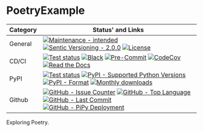 # PoetryExample

| **Category** | **Status' and Links**                                                                                                                                                                         |
| ------------ | --------------------------------------------------------------------------------------------------------------------------------------------------------------------------------------------- |
| General      | [![][general_maintenance_y_img]][general_maintenance_y_lnk] [![][general_semver_pic]][general_semver_link] [![][general_license_img]][general_license_lnk]                                    |
| CD/CI        | [![][gh_tests_img]][gh_tests_lnk] [![][cicd_codestyle_img]][cicd_codestyle_lnk] [![][cicd_pre_commit_img]][cicd_pre_commit_lnk] [![][codecov_img]][codecov_lnk] [![][gh_doc_img]][gh_doc_lnk] |
| PyPI         | [![][pypi_release_img]][pypi_release_lnk] [![][pypi_py_versions_img]][pypi_py_versions_lnk] [![][pypi_format_img]][pypi_format_lnk] [![][pypi_downloads_img]][pypi_downloads_lnk]             |
| Github       | [![][gh_issues_img]][gh_issues_lnk] [![][gh_language_img]][gh_language_lnk] [![][gh_last_commit_img]][gh_last_commit_lnk] [![][gh_deployment_img]][gh_deployment_lnk]                         |

Exploring Poetry.

[cicd_codestyle_img]: https://img.shields.io/badge/code%20style-black-000000.svg "Black"
[cicd_codestyle_lnk]: https://github.com/psf/black "Black"
[cicd_pre_commit_img]: https://img.shields.io/github/actions/workflow/status/hendrikdutoit/PoetryExample/pre-commit.yml?label=pre-commit "Pre-Commit"
[cicd_pre_commit_lnk]: https://github.com/hendrikdutoit/PoetryExample/blob/master/.github/workflows/pre-commit.yml "Pre-Commit"
[codecov_img]: https://img.shields.io/codecov/c/gh/hendrikdutoit/PoetryExample "CodeCov"
[codecov_lnk]: https://app.codecov.io/gh/hendrikdutoit/PoetryExample "CodeCov"
[general_license_img]: https://img.shields.io/pypi/l/PythonTemplateIt "License"
[general_license_lnk]: https://github.com/hendrikdutoit/PoetryExample/blob/master/LICENSE "License"
[general_maintenance_y_img]: https://img.shields.io/badge/Maintenance%20Intended-%E2%9C%94-green.svg?style=flat-square "Maintenance - intended"
[general_maintenance_y_lnk]: http://unmaintained.tech/ "Maintenance - intended"
[general_semver_link]: https://semver.org/ "Sentic Versioning - 2.0.0"
[general_semver_pic]: https://img.shields.io/badge/Semantic%20Versioning-2.0.0-brightgreen.svg?style=flat-square "Sentic Versioning - 2.0.0"
[gh_deployment_img]: https://img.shields.io/github/deployments/hendrikdutoit/PoetryExample/pypi "GitHub - PiPy Deployment"
[gh_deployment_lnk]: https://github.com/hendrikdutoit/PoetryExample/deployments/pypi "GitHub - PiPy Deployment"
[gh_doc_img]: https://img.shields.io/readthedocs/PythonTemplateIt "Read the Docs"
[gh_doc_lnk]: https://github.com/hendrikdutoit/PoetryExample/blob/master/.github/workflows/check-rst-documentation.yml "Read the Docs"
[gh_issues_img]: https://img.shields.io/github/issues-raw/hendrikdutoit/PoetryExample "GitHub - Issue Counter"
[gh_issues_lnk]: https://github.com/hendrikdutoit/PoetryExample/issues "GitHub - Issue Counter"
[gh_language_img]: https://img.shields.io/github/languages/top/hendrikdutoit/PoetryExample "GitHub - Top Language"
[gh_language_lnk]: https://github.com/hendrikdutoit/PoetryExample "GitHub - Top Language"
[gh_last_commit_img]: https://img.shields.io/github/last-commit/hendrikdutoit/PoetryExample/master "GitHub - Last Commit"
[gh_last_commit_lnk]: https://github.com/hendrikdutoit/PoetryExample/commit/master "GitHub - Last Commit"
[gh_tests_img]: https://img.shields.io/github/actions/workflow/status/hendrikdutoit/PoetryExample/ci.yml?label=ci "Test status"
[gh_tests_lnk]: https://github.com/hendrikdutoit/PoetryExample/blob/master/.github/workflows/ci.yml "Test status"
[pypi_downloads_img]: https://img.shields.io/pypi/dm/PythonTemplateIt "Monthly downloads"
[pypi_downloads_lnk]: https://pypi.org/project/PythonTemplateIt/ "Monthly downloads"
[pypi_format_img]: https://img.shields.io/pypi/wheel/PythonTemplateIt "PyPI - Format"
[pypi_format_lnk]: https://pypi.org/project/PythonTemplateIt/ "PyPI - Format"
[pypi_py_versions_img]: https://img.shields.io/pypi/pyversions/PythonTemplateIt "PyPI - Supported Python Versions"
[pypi_py_versions_lnk]: https://pypi.org/project/PythonTemplateIt/ "PyPI - Supported Python Versions"
[pypi_release_img]: https://img.shields.io/pypi/v/PythonTemplateIt "Test status"
[pypi_release_lnk]: https://pypi.org/project/PythonTemplateIt/ "Test status"
